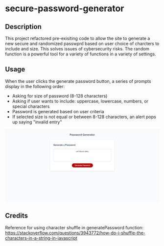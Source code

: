 # secure-password-generator

## Description

This project refactored pre-exisiting code to allow the site to generate a new secure and randomized passwprd based on user choice of charcters to include and size. This solves issues of cybersecurity risks. The random function is a powerful tool for a variety of functions in a variety of settings.

## Usage

When the user clicks the generate password button, a series of prompts display in the following order:
- Asking for size of password (8-128 characters)
- Asking if user wants to include: uppercase, lowercase, numbers, or special characters
- Password is generated based on user criteria
- If selected size is not equal or between 8-128 characters, an alert pops up saying "invalid entry"

![The Password Generator application displays a red button to "Generate Password".](Assets\password-generator-pic.PNG)

## Credits

Reference for using character shuffle in generatePassword function:
  https://stackoverflow.com/questions/3943772/how-do-i-shuffle-the-characters-in-a-string-in-javascript




